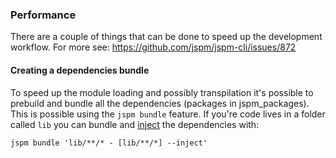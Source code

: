 ### Performance
There are a couple of things that can be done to speed up the development workflow.
For more see: https://github.com/jspm/jspm-cli/issues/872

#### Creating a dependencies bundle
To speed up the module loading and possibly transpilation it's possible to prebuild and bundle all the dependencies (packages in jspm_packages).
This is possible using the `jspm bundle` feature. If you're code lives in a folder called `lib` you can bundle and [inject](https://github.com/jspm/jspm-cli/blob/master/docs/production-workflows.md#loading-a-bundle-automatically-inject) the dependencies with:
```
jspm bundle 'lib/**/* - [lib/**/*] --inject'
```
